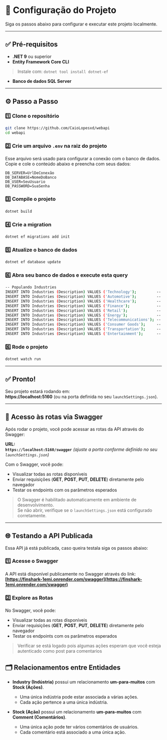 # 🚀 Configuração do Projeto

Siga os passos abaixo para configurar e executar este projeto localmente.

---

## ✅ Pré-requisitos

- **.NET 9** ou superior  
- **Entity Framework Core CLI**  
> Instale com: `dotnet tool install dotnet-ef`  
- **Banco de dados SQL Server**

---

## ⚙️ Passo a Passo

### 1️⃣ Clone o repositório

```bash
git clone https://github.com/CaioLopesxd/webapi
cd webapi
```

### 2️⃣ Crie um arquivo `.env` na raiz do projeto

Esse arquivo será usado para configurar a conexão com o banco de dados. Copie e cole o conteúdo abaixo e preencha com seus dados:

```env
DB_SERVER=UrlDeConexão
DB_DATABASE=NomeDoBanco
DB_USER=SeuUsuario
DB_PASSWORD=SuaSenha
```

### 3️⃣ Compile o projeto

```bash
dotnet build
```

### 4️⃣ Crie a migration

```bash
dotnet ef migrations add init
```

### 5️⃣ Atualize o banco de dados

```bash
dotnet ef database update
```

### 6️⃣ Abra seu banco de dados e execute esta query 

```bash
-- Populando Industries
INSERT INTO Industries (Description) VALUES ('Technology');         -- 1
INSERT INTO Industries (Description) VALUES ('Automotive');         -- 2
INSERT INTO Industries (Description) VALUES ('Healthcare');         -- 3
INSERT INTO Industries (Description) VALUES ('Finance');            -- 4
INSERT INTO Industries (Description) VALUES ('Retail');             -- 5
INSERT INTO Industries (Description) VALUES ('Energy');             -- 6
INSERT INTO Industries (Description) VALUES ('Telecommunications'); -- 7
INSERT INTO Industries (Description) VALUES ('Consumer Goods');     -- 8
INSERT INTO Industries (Description) VALUES ('Transportation');     -- 9
INSERT INTO Industries (Description) VALUES ('Entertainment');      -- 10
```

### 6️⃣ Rode o projeto

```bash
dotnet watch run
```

---

## ✅ Pronto!

Seu projeto estará rodando em:  
**https://localhost:5160** (ou na porta definida no seu `launchSettings.json`).

---

## 📘 Acesso às rotas via Swagger

Após rodar o projeto, você pode acessar as rotas da API através do Swagger:

**URL:**  
**`https://localhost:5160/swagger`** *(ajuste a porta conforme definido no seu `launchSettings.json`)*

Com o Swagger, você pode:

- Visualizar todas as rotas disponíveis  
- Enviar requisições (**GET**, **POST**, **PUT**, **DELETE**) diretamente pelo navegador  
- Testar os endpoints com os parâmetros esperados  

> O Swagger é habilitado automaticamente em ambiente de desenvolvimento.  
> Se não abrir, verifique se o `launchSettings.json` está configurado corretamente.

---

## 🌐 Testando a API Publicada

Essa API já está publicada, caso queira testala siga os passos abaixo:

### 1️⃣ Acesse o Swagger

A API está disponível publicamente no Swagger através do link:  
**[https://finshark-1emi.onrender.com/swagger](https://finshark-1emi.onrender.com/swagger)**

### 2️⃣ Explore as Rotas

No Swagger, você pode:

- Visualizar todas as rotas disponíveis  
- Enviar requisições (**GET**, **POST**, **PUT**, **DELETE**) diretamente pelo navegador  
- Testar os endpoints com os parâmetros esperados 
> Verificar se está logado pois algumas ações esperam que você esteja autenticado como post para comentarios 

## 🗂️ Relacionamentos entre Entidades

- **Industry (Indústria)** possui um relacionamento **um-para-muitos** com **Stock (Ações)**.
  - Uma única indústria pode estar associada a várias ações.
  - Cada ação pertence a uma única indústria.

- **Stock (Ação)** possui um relacionamento **um-para-muitos** com **Comment (Comentários)**.
  - Uma única ação pode ter vários comentários de usuários.
  - Cada comentário está associado a uma única ação.

  
